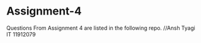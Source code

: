 # Assignment-4
Questions From Assignment 4 are listed in the following repo. //Ansh Tyagi IT 11912079

